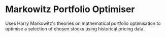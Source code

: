 # Markowitz Portfolio Optimiser

Uses Harry Markowitz's theories on mathematical portfolio optimisation to optimise a selection of chosen stocks using historical pricing data.
